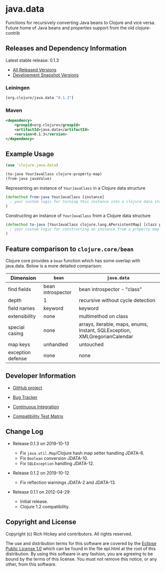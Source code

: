 # java.data

Functions for recursively converting Java beans to Clojure and vice
versa. Future home of Java beans and properties support from the old
clojure-contrib

## Releases and Dependency Information

Latest stable release: 0.1.3

* [All Released Versions](http://search.maven.org/#search%7Cga%7C1%7Corg.clojure%20java.data)
* [Development Snapshot Versions](https://repository.sonatype.org/index.html#nexus-search;gav~org.clojure~java.data~~~)

### Leiningen

```clojure
[org.clojure/java.data "0.1.3"]
```

### Maven

```xml
<dependency>
    <groupId>org.clojure</groupId>
    <artifactId>java.data</artifactId>
    <version>0.1.3</version>
</dependency>
```

## Example Usage

```clojure
(use 'clojure.java.data)

(to-java YourJavaClass clojure-property-map)
(from-java javaValue)
```

Representing an instance of `YourJavaClass` in a Clojure data structure

```clojure
(defmethod from-java YourJavaClass [instance]
  ; your custom logic for turning this instance into a clojure data structure
)
```

Constructing an instance of `YourJavaClass` from a Clojure data structure

```clojure
(defmethod to-java [YourJavaClass clojure.lang.APersistentMap] [clazz props]
  ; your custom logic for constructing an instance from a property map
)
```

## Feature comparison to `clojure.core/bean`

Clojure core provides a `bean` function which has some overlap with java.data. Below is a more detailed comparison:

Dimension | `bean` | `java.data`
-- | ------ | -----------
find fields	| bean introspector	| bean introspector -  "class"
depth       | 1	                | recursive without cycle detection
field names	| keyword           | keyword
extensibility | none            | multimethod on class
special casing | none           | arrays, iterable, maps, enums, Instant, SQLException, XMLGregorianCalendar
map keys    | unhandled	        | untouched
exception defense | none        | none

## Developer Information

* [GitHub project](https://github.com/clojure/java.data)

* [Bug Tracker](http://dev.clojure.org/jira/browse/JDATA)

* [Continuous Integration](http://build.clojure.org/job/java.data/)

* [Compatibility Test Matrix](http://build.clojure.org/job/java.data-test-matrix/)

## Change Log

* Release 0.1.3 on 2019-10-13
  * Fix `java.util.Map`/Clojure hash map setter handling JDATA-6.
  * Fix `Boolean` conversion JDATA-10.
  * Fix `SQLException` handling JDATA-12.

* Release 0.1.2 on 2019-10-12
  * Fix reflection warnings JDATA-2 and JDATA-13.

* Release 0.1.1 on 2012-04-29
  * Initial release.
  * Clojure 1.2 compatibility.

## Copyright and License

Copyright (c) Rich Hickey and contributors. All rights reserved.

The use and distribution terms for this software are covered by the
[Eclipse Public License
1.0](http://opensource.org/licenses/eclipse-1.0.php) which can be
found in the file epl.html at the root of this distribution.  By using
this software in any fashion, you are agreeing to be bound by the
terms of this license. You must not remove this notice, or any other,
from this software.

